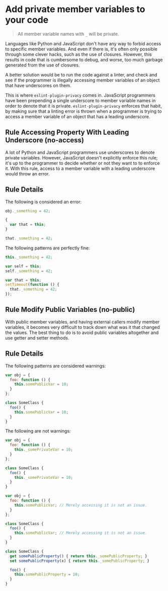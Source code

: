 # Add private member variables to your code

> All member variable names with `_` will be private.

Languages like Python and JavaScript don't have any way to forbid access to specific member variables. And even if there is, it's often only possible through some clever hacks, such as the use of closures. However, this results in code that is cumbersome to debug, and worse, too much garbage generated from the use of closures.

A better solution would be to run the code against a linter, and check and see if the programmer is illegally accessing member variables of an object that have underscores on them.

This is where `eslint-plugin-privacy` comes in. JavaScript programmers have been prepending a single underscore to member variable names in order to denote that it is private. `eslint-plugin-privacy` enforces that habit, by making sure that a linting error is thrown when a programmer is trying to access a member variable of an object that has a leading underscore.

## Rule Accessing Property With Leading Underscore (no-access)

A lot of Python and JavaScript programmers use underscores to denote private variables. However, JavaScript doesn't explicitly enforce this rule; it's up to the programmer to decide whether or not they want to to enforce it. With this rule, access to a member variable with a leading underscore would throw an error.

## Rule Details

The following is considered an error:

```javascript
obj._something = 42;

{
  var that = this;
}

that._something = 42;
```

The following patterns are perfectly fine:

```javascript
this._something = 42;

var self = this;
self._something = 42;

var that = this;
setTimeout(function () {
  that._something = 42;
});
```

## Rule Modify Public Variables (no-public)

With public member variables, and having external callers modify member variables, it becomes very difficult to track down what was it that changed the values. The best thing to do is to avoid public variables altogether and use getter and setter methods.

## Rule Details

The following patterns are considered warnings:

```javascript
var obj = {
  foo: function () {
    this.somePublicVar = 10;
  }
};

class SomeClass {
  foo() {
    this.somePublicVar = 10;
  }
}
```

The following are not warnings:

```javascript
var obj = {
  foo: function () {
    this._somePrivateVar = 10;
  }
};

class SomeClass {
  foo() {
    this._somePrivateVar = 10;
  }
}

var obj = {
  foo: function () {
    this.somePublicVar; // Merely accessing it is not an issue.
  }
};

class SomeClass {
  foo() {
    this.somePublicVar; // Merely accessing it is not an issue.
  }
}

class SomeClass {
  get somePublicProperty() { return this._somePublicProperty; }
  set somePublicProperty(x) { return this._somePublicProperty; }

  foo() {
    this.somePublicProperty = 10;
  }
}
```

